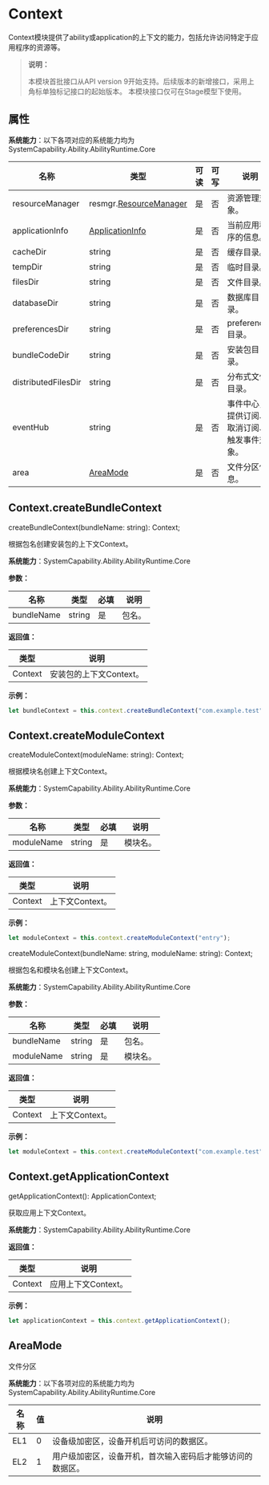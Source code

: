 # Context

Context模块提供了ability或application的上下文的能力，包括允许访问特定于应用程序的资源等。

> **说明：**
>
> 本模块首批接口从API version 9开始支持。后续版本的新增接口，采用上角标单独标记接口的起始版本。
> 本模块接口仅可在Stage模型下使用。

## 属性

**系统能力**：以下各项对应的系统能力均为SystemCapability.Ability.AbilityRuntime.Core

| 名称          | 类型     | 可读   | 可写   | 说明      |
| ----------- | ------ | ---- | ---- | ------- |
| resourceManager     | resmgr.[ResourceManager](js-apis-resource-manager.md) | 是    | 否    | 资源管理对象。   |
| applicationInfo | [ApplicationInfo](js-apis-bundle-ApplicationInfo.md) | 是    | 否    | 当前应用程序的信息。 |
| cacheDir | string | 是    | 否    | 缓存目录。 |
| tempDir | string | 是    | 否    | 临时目录。 |
| filesDir | string | 是    | 否    | 文件目录。 |
| databaseDir | string | 是    | 否    | 数据库目录。 |
| preferencesDir | string | 是    | 否    | preferences目录。 |
| bundleCodeDir | string | 是    | 否    | 安装包目录。 |
| distributedFilesDir | string | 是    | 否    | 分布式文件目录。 |
| eventHub | string | 是    | 否    | 事件中心，提供订阅、取消订阅、触发事件对象。 |
| area | [AreaMode](#areamode) | 是    | 否    | 文件分区信息。 |


## Context.createBundleContext

createBundleContext(bundleName: string): Context;

根据包名创建安装包的上下文Context。

**系统能力**：SystemCapability.Ability.AbilityRuntime.Core

**参数：**

| 名称       | 类型                     | 必填   | 说明            |
| -------- | ---------------------- | ---- | ------------- |
| bundleName | string | 是    | 包名。 |

**返回值：**

| 类型 | 说明 |
| -------- | -------- |
| Context | 安装包的上下文Context。 |

**示例：**

```ts
let bundleContext = this.context.createBundleContext("com.example.test");
```

## Context.createModuleContext

createModuleContext(moduleName: string): Context;

根据模块名创建上下文Context。

**系统能力**：SystemCapability.Ability.AbilityRuntime.Core

**参数：**

| 名称       | 类型                     | 必填   | 说明            |
| -------- | ---------------------- | ---- | ------------- |
| moduleName | string | 是    | 模块名。 |

**返回值：**

| 类型 | 说明 |
| -------- | -------- |
| Context | 上下文Context。 |

**示例：**

```ts
let moduleContext = this.context.createModuleContext("entry");
```

createModuleContext(bundleName: string, moduleName: string): Context;

根据包名和模块名创建上下文Context。

**系统能力**：SystemCapability.Ability.AbilityRuntime.Core

**参数：**

| 名称       | 类型                     | 必填   | 说明            |
| -------- | ---------------------- | ---- | ------------- |
| bundleName | string | 是    | 包名。 |
| moduleName | string | 是    | 模块名。 |

**返回值：**

| 类型 | 说明 |
| -------- | -------- |
| Context | 上下文Context。 |

**示例：**

```ts
let moduleContext = this.context.createModuleContext("com.example.test", "entry");
```

## Context.getApplicationContext

getApplicationContext(): ApplicationContext;

获取应用上下文Context。

**系统能力**：SystemCapability.Ability.AbilityRuntime.Core

**返回值：**

| 类型 | 说明 |
| -------- | -------- |
| Context | 应用上下文Context。 |

**示例：**

```ts
let applicationContext = this.context.getApplicationContext();
```

## AreaMode

文件分区

**系统能力**：以下各项对应的系统能力均为SystemCapability.Ability.AbilityRuntime.Core

| 名称 | 值 | 说明 |
| -------- | -------- | -------- |
| EL1 | 0 | 设备级加密区，设备开机后可访问的数据区。 |
| EL2 | 1 | 用户级加密区，设备开机，首次输入密码后才能够访问的数据区。 |
